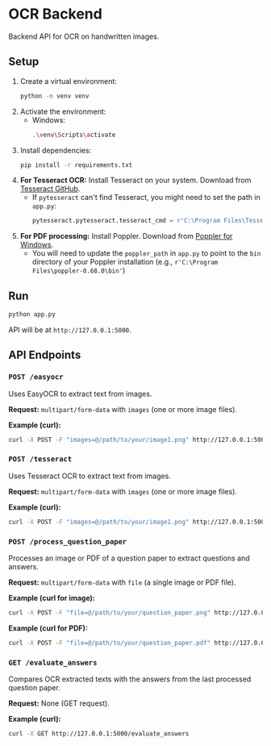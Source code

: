 # OCR Backend

Backend API for OCR on handwritten images.

## Setup

1.  Create a virtual environment:
    ```bash
    python -m venv venv
    ```
2.  Activate the environment:
    *   Windows:
        ```bash
        .\venv\Scripts\activate
        ```
3.  Install dependencies:
    ```bash
    pip install -r requirements.txt
    ```
4.  **For Tesseract OCR:** Install Tesseract on your system. Download from [Tesseract GitHub](https://github.com/tesseract-ocr/tesseract).
    *   If `pytesseract` can't find Tesseract, you might need to set the path in `app.py`:
        ```python
        pytesseract.pytesseract.tesseract_cmd = r'C:\Program Files\Tesseract-OCR\tesseract.exe'
        ```
5.  **For PDF processing:** Install Poppler. Download from [Poppler for Windows](https://github.com/oschwartz10612/poppler-windows/releases).
    *   You will need to update the `poppler_path` in `app.py` to point to the `bin` directory of your Poppler installation (e.g., `r'C:\Program Files\poppler-0.68.0\bin'`)

## Run

```bash
python app.py
```

API will be at `http://127.0.0.1:5000`.

## API Endpoints

### `POST /easyocr`

Uses EasyOCR to extract text from images.

**Request:** `multipart/form-data` with `images` (one or more image files).

**Example (curl):**

```bash
curl -X POST -F "images=@/path/to/your/image1.png" http://127.0.0.1:5000/easyocr
```

### `POST /tesseract`

Uses Tesseract OCR to extract text from images.

**Request:** `multipart/form-data` with `images` (one or more image files).

**Example (curl):**

```bash
curl -X POST -F "images=@/path/to/your/image1.png" http://127.0.0.1:5000/tesseract
```

### `POST /process_question_paper`

Processes an image or PDF of a question paper to extract questions and answers.

**Request:** `multipart/form-data` with `file` (a single image or PDF file).

**Example (curl for image):**

```bash
curl -X POST -F "file=@/path/to/your/question_paper.png" http://127.0.0.1:5000/process_question_paper
```

**Example (curl for PDF):**

```bash
curl -X POST -F "file=@/path/to/your/question_paper.pdf" http://127.0.0.1:5000/process_question_paper
```

### `GET /evaluate_answers`

Compares OCR extracted texts with the answers from the last processed question paper.

**Request:** None (GET request).

**Example (curl):**

```bash
curl -X GET http://127.0.0.1:5000/evaluate_answers
```

